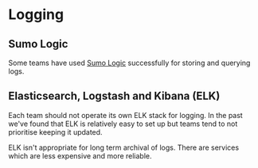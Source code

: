 # Logging

## Sumo Logic

Some teams have used [Sumo Logic](https://www.sumologic.com/)
successfully for storing and querying logs.

## Elasticsearch, Logstash and Kibana (ELK)

Each team should not operate its own ELK stack for logging.
In the past we've found that ELK is relatively easy to set up
but teams tend to not prioritise keeping it updated.

ELK isn't appropriate for long term archival of logs. There
are services which are less expensive and more reliable.

